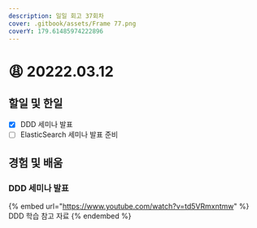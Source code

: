 ```yaml
---
description: 일일 회고 37회차
cover: .gitbook/assets/Frame 77.png
coverY: 179.61485974222896
---
```


# 😩 20222.03.12

## 할일 및 한일

* [x] DDD 세미나 발표
* [ ] ElasticSearch 세미나 발표 준비

## 경험 및 배움

### DDD 세미나 발표

{% embed url="https://www.youtube.com/watch?v=td5VRmxntmw" %}
DDD 학습 참고 자료
{% endembed %}
